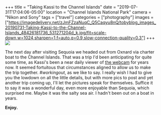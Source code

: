 +++
title = "Taking Kassi to the Channel Islands"
date = "2019-07-31T17:04:06-05:00"
location = "Channel Islands National Park"
camera = "Nikon and Sony"
tags = ["travel"]
categories = ["photography"]
images = ["https://imagedelivery.net/zJmFZzaNuqC_Q5Caqyu8nQ/tobyblog_images_20190731-Taking-Kassi-to-the-Channel-Islands_48426181736_531271204d_k.jpg/fit=scale-down,w=1024,sharpen=1,f=auto,q=0.9,slow-connection-quality=0.3"]
+++
![](https://imagedelivery.net/zJmFZzaNuqC_Q5Caqyu8nQ/tobyblog_images_20190731-Taking-Kassi-to-the-Channel-Islands_48426181736_531271204d_k.jpg/fit=scale-down,w=780,sharpen=1,f=auto,q=0.9,slow-connection-quality=0.3)
<!--more-->

The next day after visiting Sequoia we headed out from Oxnard via charter boat to the Channel Islands. That was a trip I'd been anticipating for quite some time, as Kassi's been a near daily viewer of [the webcam](https://www.nps.gov/chis/learn/photosmultimedia/anacapa-landing-cove-webcam.htm) for years now. It seemed fortuitous that circumstances aligned to allow us to make the trip together. *#workingout*, as we like to say. I really wish I had to give you the lowdown on all the little details, but with more pics to post and yet another trip coming up, I'll let the pictures speak for themselves. Suffice it to say it was a wonderful day, even more enjoyable than Sequoia, which surprised me. Maybe it was the salty sea air. I hadn't been out on a boat in years. 

**Enjoy.**

<div id="gallery" style="display:none;">
		<img alt="Anacapa Island" src="https://imagedelivery.net/zJmFZzaNuqC_Q5Caqyu8nQ/tobyblog_images_20190731-Taking-Kassi-to-the-Channel-Islands_48426327312_cf2400c9e0_k.jpg/fit=scale-down,w=360,sharpen=1,f=auto,q=0.9,slow-connection-quality=0.3"
			data-image="https://imagedelivery.net/zJmFZzaNuqC_Q5Caqyu8nQ/tobyblog_images_20190731-Taking-Kassi-to-the-Channel-Islands_48426327312_cf2400c9e0_k.jpg/fit=scale-down,w=1024,sharpen=1,f=auto,q=0.9,slow-connection-quality=0.3">
		<img alt="IMG_3751" src="https://imagedelivery.net/zJmFZzaNuqC_Q5Caqyu8nQ/tobyblog_images_20190731-Taking-Kassi-to-the-Channel-Islands_48426173521_c7a3c47ee3_k.jpg/fit=scale-down,w=360,sharpen=1,f=auto,q=0.9,slow-connection-quality=0.3"
			data-image="https://imagedelivery.net/zJmFZzaNuqC_Q5Caqyu8nQ/tobyblog_images_20190731-Taking-Kassi-to-the-Channel-Islands_48426173521_c7a3c47ee3_k.jpg/fit=scale-down,w=1024,sharpen=1,f=auto,q=0.9,slow-connection-quality=0.3">
		<img alt="DSCN1405" src="https://imagedelivery.net/zJmFZzaNuqC_Q5Caqyu8nQ/tobyblog_images_20190731-Taking-Kassi-to-the-Channel-Islands_48426316727_e13b1376dc_k.jpg/fit=scale-down,w=360,sharpen=1,f=auto,q=0.9,slow-connection-quality=0.3"
			data-image="https://imagedelivery.net/zJmFZzaNuqC_Q5Caqyu8nQ/tobyblog_images_20190731-Taking-Kassi-to-the-Channel-Islands_48426316727_e13b1376dc_k.jpg/fit=scale-down,w=1024,sharpen=1,f=auto,q=0.9,slow-connection-quality=0.3">
		<img alt="DSCN1406" src="https://imagedelivery.net/zJmFZzaNuqC_Q5Caqyu8nQ/tobyblog_images_20190731-Taking-Kassi-to-the-Channel-Islands_48426318392_e6ce71f4e1_k.jpg/fit=scale-down,w=360,sharpen=1,f=auto,q=0.9,slow-connection-quality=0.3"
			data-image="https://imagedelivery.net/zJmFZzaNuqC_Q5Caqyu8nQ/tobyblog_images_20190731-Taking-Kassi-to-the-Channel-Islands_48426318392_e6ce71f4e1_k.jpg/fit=scale-down,w=1024,sharpen=1,f=auto,q=0.9,slow-connection-quality=0.3">
		<img alt="DSCN1205" src="https://imagedelivery.net/zJmFZzaNuqC_Q5Caqyu8nQ/tobyblog_images_20190731-Taking-Kassi-to-the-Channel-Islands_48426173351_99676fa2c9_k.jpg/fit=scale-down,w=360,sharpen=1,f=auto,q=0.9,slow-connection-quality=0.3"
			data-image="https://imagedelivery.net/zJmFZzaNuqC_Q5Caqyu8nQ/tobyblog_images_20190731-Taking-Kassi-to-the-Channel-Islands_48426173351_99676fa2c9_k.jpg/fit=scale-down,w=1024,sharpen=1,f=auto,q=0.9,slow-connection-quality=0.3">
		<img alt="DSCN1458" src="https://imagedelivery.net/zJmFZzaNuqC_Q5Caqyu8nQ/tobyblog_images_20190731-Taking-Kassi-to-the-Channel-Islands_48426181191_78fefdcefe_k.jpg/fit=scale-down,w=360,sharpen=1,f=auto,q=0.9,slow-connection-quality=0.3"
			data-image="https://imagedelivery.net/zJmFZzaNuqC_Q5Caqyu8nQ/tobyblog_images_20190731-Taking-Kassi-to-the-Channel-Islands_48426181191_78fefdcefe_k.jpg/fit=scale-down,w=1024,sharpen=1,f=auto,q=0.9,slow-connection-quality=0.3">
		<img alt="DSCN1511" src="https://imagedelivery.net/zJmFZzaNuqC_Q5Caqyu8nQ/tobyblog_images_20190731-Taking-Kassi-to-the-Channel-Islands_48426182006_f79971571d_k.jpg/fit=scale-down,w=360,sharpen=1,f=auto,q=0.9,slow-connection-quality=0.3"
			data-image="https://imagedelivery.net/zJmFZzaNuqC_Q5Caqyu8nQ/tobyblog_images_20190731-Taking-Kassi-to-the-Channel-Islands_48426182006_f79971571d_k.jpg/fit=scale-down,w=1024,sharpen=1,f=auto,q=0.9,slow-connection-quality=0.3">
		<img alt="cliffs" src="https://imagedelivery.net/zJmFZzaNuqC_Q5Caqyu8nQ/tobyblog_images_20190731-Taking-Kassi-to-the-Channel-Islands_48426322092_83604d0ba3_k.jpg/fit=scale-down,w=360,sharpen=1,f=auto,q=0.9,slow-connection-quality=0.3"
			data-image="https://imagedelivery.net/zJmFZzaNuqC_Q5Caqyu8nQ/tobyblog_images_20190731-Taking-Kassi-to-the-Channel-Islands_48426322092_83604d0ba3_k.jpg/fit=scale-down,w=1024,sharpen=1,f=auto,q=0.9,slow-connection-quality=0.3">
		<img alt="DSCN1427" src="https://imagedelivery.net/zJmFZzaNuqC_Q5Caqyu8nQ/tobyblog_images_20190731-Taking-Kassi-to-the-Channel-Islands_48426172631_a8077183a4_k.jpg/fit=scale-down,w=360,sharpen=1,f=auto,q=0.9,slow-connection-quality=0.3"
			data-image="https://imagedelivery.net/zJmFZzaNuqC_Q5Caqyu8nQ/tobyblog_images_20190731-Taking-Kassi-to-the-Channel-Islands_48426172631_a8077183a4_k.jpg/fit=scale-down,w=1024,sharpen=1,f=auto,q=0.9,slow-connection-quality=0.3">
		<img alt="DSCN1802" src="https://imagedelivery.net/zJmFZzaNuqC_Q5Caqyu8nQ/tobyblog_images_20190731-Taking-Kassi-to-the-Channel-Islands_48426313927_6352b0b7bf_k.jpg/fit=scale-down,w=360,sharpen=1,f=auto,q=0.9,slow-connection-quality=0.3"
			data-image="https://imagedelivery.net/zJmFZzaNuqC_Q5Caqyu8nQ/tobyblog_images_20190731-Taking-Kassi-to-the-Channel-Islands_48426313927_6352b0b7bf_k.jpg/fit=scale-down,w=1024,sharpen=1,f=auto,q=0.9,slow-connection-quality=0.3">
		<img alt="DSCN1411" src="https://imagedelivery.net/zJmFZzaNuqC_Q5Caqyu8nQ/tobyblog_images_20190731-Taking-Kassi-to-the-Channel-Islands_48426317017_1199fbc37b_k.jpg/fit=scale-down,w=360,sharpen=1,f=auto,q=0.9,slow-connection-quality=0.3"
			data-image="https://imagedelivery.net/zJmFZzaNuqC_Q5Caqyu8nQ/tobyblog_images_20190731-Taking-Kassi-to-the-Channel-Islands_48426317017_1199fbc37b_k.jpg/fit=scale-down,w=1024,sharpen=1,f=auto,q=0.9,slow-connection-quality=0.3">
		<img alt="DSCN1138" src="https://imagedelivery.net/zJmFZzaNuqC_Q5Caqyu8nQ/tobyblog_images_20190731-Taking-Kassi-to-the-Channel-Islands_48426319997_39832b7c7b_k.jpg/fit=scale-down,w=360,sharpen=1,f=auto,q=0.9,slow-connection-quality=0.3"
			data-image="https://imagedelivery.net/zJmFZzaNuqC_Q5Caqyu8nQ/tobyblog_images_20190731-Taking-Kassi-to-the-Channel-Islands_48426319997_39832b7c7b_k.jpg/fit=scale-down,w=1024,sharpen=1,f=auto,q=0.9,slow-connection-quality=0.3">
		<img alt="Anacapa Island" src="https://imagedelivery.net/zJmFZzaNuqC_Q5Caqyu8nQ/tobyblog_images_20190731-Taking-Kassi-to-the-Channel-Islands_48426185046_621b330ffd_k.jpg/fit=scale-down,w=360,sharpen=1,f=auto,q=0.9,slow-connection-quality=0.3"
			data-image="https://imagedelivery.net/zJmFZzaNuqC_Q5Caqyu8nQ/tobyblog_images_20190731-Taking-Kassi-to-the-Channel-Islands_48426185046_621b330ffd_k.jpg/fit=scale-down,w=1024,sharpen=1,f=auto,q=0.9,slow-connection-quality=0.3">
		<img alt="Anacapa Island" src="https://imagedelivery.net/zJmFZzaNuqC_Q5Caqyu8nQ/tobyblog_images_20190731-Taking-Kassi-to-the-Channel-Islands_48426185466_bdadef50c4_k.jpg/fit=scale-down,w=360,sharpen=1,f=auto,q=0.9,slow-connection-quality=0.3"
			data-image="https://imagedelivery.net/zJmFZzaNuqC_Q5Caqyu8nQ/tobyblog_images_20190731-Taking-Kassi-to-the-Channel-Islands_48426185466_bdadef50c4_k.jpg/fit=scale-down,w=1024,sharpen=1,f=auto,q=0.9,slow-connection-quality=0.3">
		<img alt="DSCN1531" src="https://imagedelivery.net/zJmFZzaNuqC_Q5Caqyu8nQ/tobyblog_images_20190731-Taking-Kassi-to-the-Channel-Islands_48426309022_e83cd5e752_k.jpg/fit=scale-down,w=360,sharpen=1,f=auto,q=0.9,slow-connection-quality=0.3"
			data-image="https://imagedelivery.net/zJmFZzaNuqC_Q5Caqyu8nQ/tobyblog_images_20190731-Taking-Kassi-to-the-Channel-Islands_48426309022_e83cd5e752_k.jpg/fit=scale-down,w=1024,sharpen=1,f=auto,q=0.9,slow-connection-quality=0.3">
		<img alt="DSCN1561" src="https://imagedelivery.net/zJmFZzaNuqC_Q5Caqyu8nQ/tobyblog_images_20190731-Taking-Kassi-to-the-Channel-Islands_48426315347_d7db796ae9_k.jpg/fit=scale-down,w=360,sharpen=1,f=auto,q=0.9,slow-connection-quality=0.3"
			data-image="https://imagedelivery.net/zJmFZzaNuqC_Q5Caqyu8nQ/tobyblog_images_20190731-Taking-Kassi-to-the-Channel-Islands_48426315347_d7db796ae9_k.jpg/fit=scale-down,w=1024,sharpen=1,f=auto,q=0.9,slow-connection-quality=0.3">
		<img alt="DSCN1849" src="https://imagedelivery.net/zJmFZzaNuqC_Q5Caqyu8nQ/tobyblog_images_20190731-Taking-Kassi-to-the-Channel-Islands_48426309477_2fab2e11ea_k.jpg/fit=scale-down,w=360,sharpen=1,f=auto,q=0.9,slow-connection-quality=0.3"
			data-image="https://imagedelivery.net/zJmFZzaNuqC_Q5Caqyu8nQ/tobyblog_images_20190731-Taking-Kassi-to-the-Channel-Islands_48426309477_2fab2e11ea_k.jpg/fit=scale-down,w=1024,sharpen=1,f=auto,q=0.9,slow-connection-quality=0.3">
		<img alt="DSCN1747" src="https://imagedelivery.net/zJmFZzaNuqC_Q5Caqyu8nQ/tobyblog_images_20190731-Taking-Kassi-to-the-Channel-Islands_48426172206_90963dd307_k.jpg/fit=scale-down,w=360,sharpen=1,f=auto,q=0.9,slow-connection-quality=0.3"
			data-image="https://imagedelivery.net/zJmFZzaNuqC_Q5Caqyu8nQ/tobyblog_images_20190731-Taking-Kassi-to-the-Channel-Islands_48426172206_90963dd307_k.jpg/fit=scale-down,w=1024,sharpen=1,f=auto,q=0.9,slow-connection-quality=0.3">
		<img alt="DSCN1852" src="https://imagedelivery.net/zJmFZzaNuqC_Q5Caqyu8nQ/tobyblog_images_20190731-Taking-Kassi-to-the-Channel-Islands_48426179266_b592d09cd3_k.jpg/fit=scale-down,w=360,sharpen=1,f=auto,q=0.9,slow-connection-quality=0.3"
			data-image="https://imagedelivery.net/zJmFZzaNuqC_Q5Caqyu8nQ/tobyblog_images_20190731-Taking-Kassi-to-the-Channel-Islands_48426179266_b592d09cd3_k.jpg/fit=scale-down,w=1024,sharpen=1,f=auto,q=0.9,slow-connection-quality=0.3">
		<img alt="Anacapa Island" src="https://imagedelivery.net/zJmFZzaNuqC_Q5Caqyu8nQ/tobyblog_images_20190731-Taking-Kassi-to-the-Channel-Islands_48426184186_f6550e0c95_k.jpg/fit=scale-down,w=360,sharpen=1,f=auto,q=0.9,slow-connection-quality=0.3"
			data-image="https://imagedelivery.net/zJmFZzaNuqC_Q5Caqyu8nQ/tobyblog_images_20190731-Taking-Kassi-to-the-Channel-Islands_48426184186_f6550e0c95_k.jpg/fit=scale-down,w=1024,sharpen=1,f=auto,q=0.9,slow-connection-quality=0.3">
		<img alt="DSCN1734" src="https://imagedelivery.net/zJmFZzaNuqC_Q5Caqyu8nQ/tobyblog_images_20190731-Taking-Kassi-to-the-Channel-Islands_48426165916_399033ac02_k.jpg/fit=scale-down,w=360,sharpen=1,f=auto,q=0.9,slow-connection-quality=0.3"
			data-image="https://imagedelivery.net/zJmFZzaNuqC_Q5Caqyu8nQ/tobyblog_images_20190731-Taking-Kassi-to-the-Channel-Islands_48426165916_399033ac02_k.jpg/fit=scale-down,w=1024,sharpen=1,f=auto,q=0.9,slow-connection-quality=0.3">
		<img alt="IMG_3729" src="https://imagedelivery.net/zJmFZzaNuqC_Q5Caqyu8nQ/tobyblog_images_20190731-Taking-Kassi-to-the-Channel-Islands_48426166621_0ec01e5556_k.jpg/fit=scale-down,w=360,sharpen=1,f=auto,q=0.9,slow-connection-quality=0.3"
			data-image="https://imagedelivery.net/zJmFZzaNuqC_Q5Caqyu8nQ/tobyblog_images_20190731-Taking-Kassi-to-the-Channel-Islands_48426166621_0ec01e5556_k.jpg/fit=scale-down,w=1024,sharpen=1,f=auto,q=0.9,slow-connection-quality=0.3">
		<img alt="DSCN1667" src="https://imagedelivery.net/zJmFZzaNuqC_Q5Caqyu8nQ/tobyblog_images_20190731-Taking-Kassi-to-the-Channel-Islands_48426182536_f0d8bc5100_k.jpg/fit=scale-down,w=360,sharpen=1,f=auto,q=0.9,slow-connection-quality=0.3"
			data-image="https://imagedelivery.net/zJmFZzaNuqC_Q5Caqyu8nQ/tobyblog_images_20190731-Taking-Kassi-to-the-Channel-Islands_48426182536_f0d8bc5100_k.jpg/fit=scale-down,w=1024,sharpen=1,f=auto,q=0.9,slow-connection-quality=0.3">
		<img alt="DSCN1721" src="https://imagedelivery.net/zJmFZzaNuqC_Q5Caqyu8nQ/tobyblog_images_20190731-Taking-Kassi-to-the-Channel-Islands_48426165431_8ec4a41a33_k.jpg/fit=scale-down,w=360,sharpen=1,f=auto,q=0.9,slow-connection-quality=0.3"
			data-image="https://imagedelivery.net/zJmFZzaNuqC_Q5Caqyu8nQ/tobyblog_images_20190731-Taking-Kassi-to-the-Channel-Islands_48426165431_8ec4a41a33_k.jpg/fit=scale-down,w=1024,sharpen=1,f=auto,q=0.9,slow-connection-quality=0.3">
		<img alt="DSCN1864" src="https://imagedelivery.net/zJmFZzaNuqC_Q5Caqyu8nQ/tobyblog_images_20190731-Taking-Kassi-to-the-Channel-Islands_48426305587_fde245a379_k.jpg/fit=scale-down,w=360,sharpen=1,f=auto,q=0.9,slow-connection-quality=0.3"
			data-image="https://imagedelivery.net/zJmFZzaNuqC_Q5Caqyu8nQ/tobyblog_images_20190731-Taking-Kassi-to-the-Channel-Islands_48426305587_fde245a379_k.jpg/fit=scale-down,w=1024,sharpen=1,f=auto,q=0.9,slow-connection-quality=0.3">
		<img alt="DSCN1602" src="https://imagedelivery.net/zJmFZzaNuqC_Q5Caqyu8nQ/tobyblog_images_20190731-Taking-Kassi-to-the-Channel-Islands_48426315902_36cf6d8307_k.jpg/fit=scale-down,w=360,sharpen=1,f=auto,q=0.9,slow-connection-quality=0.3"
			data-image="https://imagedelivery.net/zJmFZzaNuqC_Q5Caqyu8nQ/tobyblog_images_20190731-Taking-Kassi-to-the-Channel-Islands_48426315902_36cf6d8307_k.jpg/fit=scale-down,w=1024,sharpen=1,f=auto,q=0.9,slow-connection-quality=0.3">
		<img alt="Anacapa Island" src="https://imagedelivery.net/zJmFZzaNuqC_Q5Caqyu8nQ/tobyblog_images_20190731-Taking-Kassi-to-the-Channel-Islands_48426183071_121e47fb6e_k.jpg/fit=scale-down,w=360,sharpen=1,f=auto,q=0.9,slow-connection-quality=0.3"
			data-image="https://imagedelivery.net/zJmFZzaNuqC_Q5Caqyu8nQ/tobyblog_images_20190731-Taking-Kassi-to-the-Channel-Islands_48426183071_121e47fb6e_k.jpg/fit=scale-down,w=1024,sharpen=1,f=auto,q=0.9,slow-connection-quality=0.3">
		<img alt="DSCN1617" src="https://imagedelivery.net/zJmFZzaNuqC_Q5Caqyu8nQ/tobyblog_images_20190731-Taking-Kassi-to-the-Channel-Islands_48426315117_091b0e415d_k.jpg/fit=scale-down,w=360,sharpen=1,f=auto,q=0.9,slow-connection-quality=0.3"
			data-image="https://imagedelivery.net/zJmFZzaNuqC_Q5Caqyu8nQ/tobyblog_images_20190731-Taking-Kassi-to-the-Channel-Islands_48426315117_091b0e415d_k.jpg/fit=scale-down,w=1024,sharpen=1,f=auto,q=0.9,slow-connection-quality=0.3">
		<img alt="DSCN1148" src="https://imagedelivery.net/zJmFZzaNuqC_Q5Caqyu8nQ/tobyblog_images_20190731-Taking-Kassi-to-the-Channel-Islands_48426316482_55d8b553a2_k.jpg/fit=scale-down,w=360,sharpen=1,f=auto,q=0.9,slow-connection-quality=0.3"
			data-image="https://imagedelivery.net/zJmFZzaNuqC_Q5Caqyu8nQ/tobyblog_images_20190731-Taking-Kassi-to-the-Channel-Islands_48426316482_55d8b553a2_k.jpg/fit=scale-down,w=1024,sharpen=1,f=auto,q=0.9,slow-connection-quality=0.3">
		<img alt="DSCN1494" src="https://imagedelivery.net/zJmFZzaNuqC_Q5Caqyu8nQ/tobyblog_images_20190731-Taking-Kassi-to-the-Channel-Islands_48426305897_79993b198d_k.jpg/fit=scale-down,w=360,sharpen=1,f=auto,q=0.9,slow-connection-quality=0.3"
			data-image="https://imagedelivery.net/zJmFZzaNuqC_Q5Caqyu8nQ/tobyblog_images_20190731-Taking-Kassi-to-the-Channel-Islands_48426305897_79993b198d_k.jpg/fit=scale-down,w=1024,sharpen=1,f=auto,q=0.9,slow-connection-quality=0.3">
		<img alt="DSCN1665" src="https://imagedelivery.net/zJmFZzaNuqC_Q5Caqyu8nQ/tobyblog_images_20190731-Taking-Kassi-to-the-Channel-Islands_48426179911_a82aef6e30_k.jpg/fit=scale-down,w=360,sharpen=1,f=auto,q=0.9,slow-connection-quality=0.3"
			data-image="https://imagedelivery.net/zJmFZzaNuqC_Q5Caqyu8nQ/tobyblog_images_20190731-Taking-Kassi-to-the-Channel-Islands_48426179911_a82aef6e30_k.jpg/fit=scale-down,w=1024,sharpen=1,f=auto,q=0.9,slow-connection-quality=0.3">
		<img alt="DSCN1454" src="https://imagedelivery.net/zJmFZzaNuqC_Q5Caqyu8nQ/tobyblog_images_20190731-Taking-Kassi-to-the-Channel-Islands_48426304837_ff36d297b4_k.jpg/fit=scale-down,w=360,sharpen=1,f=auto,q=0.9,slow-connection-quality=0.3"
			data-image="https://imagedelivery.net/zJmFZzaNuqC_Q5Caqyu8nQ/tobyblog_images_20190731-Taking-Kassi-to-the-Channel-Islands_48426304837_ff36d297b4_k.jpg/fit=scale-down,w=1024,sharpen=1,f=auto,q=0.9,slow-connection-quality=0.3">
		<img alt="DSCN1113" src="https://imagedelivery.net/zJmFZzaNuqC_Q5Caqyu8nQ/tobyblog_images_20190731-Taking-Kassi-to-the-Channel-Islands_48426320757_a5757399e3_k.jpg/fit=scale-down,w=360,sharpen=1,f=auto,q=0.9,slow-connection-quality=0.3"
			data-image="https://imagedelivery.net/zJmFZzaNuqC_Q5Caqyu8nQ/tobyblog_images_20190731-Taking-Kassi-to-the-Channel-Islands_48426320757_a5757399e3_k.jpg/fit=scale-down,w=1024,sharpen=1,f=auto,q=0.9,slow-connection-quality=0.3">
		<img alt="Anacapa Island" src="https://imagedelivery.net/zJmFZzaNuqC_Q5Caqyu8nQ/tobyblog_images_20190731-Taking-Kassi-to-the-Channel-Islands_48426327457_4c22385331_k.jpg/fit=scale-down,w=360,sharpen=1,f=auto,q=0.9,slow-connection-quality=0.3"
			data-image="https://imagedelivery.net/zJmFZzaNuqC_Q5Caqyu8nQ/tobyblog_images_20190731-Taking-Kassi-to-the-Channel-Islands_48426327457_4c22385331_k.jpg/fit=scale-down,w=1024,sharpen=1,f=auto,q=0.9,slow-connection-quality=0.3">
		<img alt="DSCN1134" src="https://imagedelivery.net/zJmFZzaNuqC_Q5Caqyu8nQ/tobyblog_images_20190731-Taking-Kassi-to-the-Channel-Islands_48426309992_97e319d2ba_k.jpg/fit=scale-down,w=360,sharpen=1,f=auto,q=0.9,slow-connection-quality=0.3"
			data-image="https://imagedelivery.net/zJmFZzaNuqC_Q5Caqyu8nQ/tobyblog_images_20190731-Taking-Kassi-to-the-Channel-Islands_48426309992_97e319d2ba_k.jpg/fit=scale-down,w=1024,sharpen=1,f=auto,q=0.9,slow-connection-quality=0.3">
		<img alt="Anacapa Island" src="https://imagedelivery.net/zJmFZzaNuqC_Q5Caqyu8nQ/tobyblog_images_20190731-Taking-Kassi-to-the-Channel-Islands_48426185791_6d5d7ae887_k.jpg/fit=scale-down,w=360,sharpen=1,f=auto,q=0.9,slow-connection-quality=0.3"
			data-image="https://imagedelivery.net/zJmFZzaNuqC_Q5Caqyu8nQ/tobyblog_images_20190731-Taking-Kassi-to-the-Channel-Islands_48426185791_6d5d7ae887_k.jpg/fit=scale-down,w=1024,sharpen=1,f=auto,q=0.9,slow-connection-quality=0.3">
		<img alt="DSCN1448" src="https://imagedelivery.net/zJmFZzaNuqC_Q5Caqyu8nQ/tobyblog_images_20190731-Taking-Kassi-to-the-Channel-Islands_48426319667_7b4aa08fdf_k.jpg/fit=scale-down,w=360,sharpen=1,f=auto,q=0.9,slow-connection-quality=0.3"
			data-image="https://imagedelivery.net/zJmFZzaNuqC_Q5Caqyu8nQ/tobyblog_images_20190731-Taking-Kassi-to-the-Channel-Islands_48426319667_7b4aa08fdf_k.jpg/fit=scale-down,w=1024,sharpen=1,f=auto,q=0.9,slow-connection-quality=0.3">
		<img alt="IMG_3723" src="https://imagedelivery.net/zJmFZzaNuqC_Q5Caqyu8nQ/tobyblog_images_20190731-Taking-Kassi-to-the-Channel-Islands_48426323397_bea7e729b5_k.jpg/fit=scale-down,w=360,sharpen=1,f=auto,q=0.9,slow-connection-quality=0.3"
			data-image="https://imagedelivery.net/zJmFZzaNuqC_Q5Caqyu8nQ/tobyblog_images_20190731-Taking-Kassi-to-the-Channel-Islands_48426323397_bea7e729b5_k.jpg/fit=scale-down,w=1024,sharpen=1,f=auto,q=0.9,slow-connection-quality=0.3">
		<img alt="Anacapa Island" src="https://imagedelivery.net/zJmFZzaNuqC_Q5Caqyu8nQ/tobyblog_images_20190731-Taking-Kassi-to-the-Channel-Islands_48426326627_0625df47b3_k.jpg/fit=scale-down,w=360,sharpen=1,f=auto,q=0.9,slow-connection-quality=0.3"
			data-image="https://imagedelivery.net/zJmFZzaNuqC_Q5Caqyu8nQ/tobyblog_images_20190731-Taking-Kassi-to-the-Channel-Islands_48426326627_0625df47b3_k.jpg/fit=scale-down,w=1024,sharpen=1,f=auto,q=0.9,slow-connection-quality=0.3">
		<img alt="DSCN1301" src="https://imagedelivery.net/zJmFZzaNuqC_Q5Caqyu8nQ/tobyblog_images_20190731-Taking-Kassi-to-the-Channel-Islands_48426180266_2eedce8821_k.jpg/fit=scale-down,w=360,sharpen=1,f=auto,q=0.9,slow-connection-quality=0.3"
			data-image="https://imagedelivery.net/zJmFZzaNuqC_Q5Caqyu8nQ/tobyblog_images_20190731-Taking-Kassi-to-the-Channel-Islands_48426180266_2eedce8821_k.jpg/fit=scale-down,w=1024,sharpen=1,f=auto,q=0.9,slow-connection-quality=0.3">
		<img alt="kassi on the cliff" src="https://imagedelivery.net/zJmFZzaNuqC_Q5Caqyu8nQ/tobyblog_images_20190731-Taking-Kassi-to-the-Channel-Islands_48426171461_b875fd7373_k.jpg/fit=scale-down,w=360,sharpen=1,f=auto,q=0.9,slow-connection-quality=0.3"
			data-image="https://imagedelivery.net/zJmFZzaNuqC_Q5Caqyu8nQ/tobyblog_images_20190731-Taking-Kassi-to-the-Channel-Islands_48426171461_b875fd7373_k.jpg/fit=scale-down,w=1024,sharpen=1,f=auto,q=0.9,slow-connection-quality=0.3">
		<img alt="DSCN1163" src="https://imagedelivery.net/zJmFZzaNuqC_Q5Caqyu8nQ/tobyblog_images_20190731-Taking-Kassi-to-the-Channel-Islands_48426317222_2964d8c3c7_k.jpg/fit=scale-down,w=360,sharpen=1,f=auto,q=0.9,slow-connection-quality=0.3"
			data-image="https://imagedelivery.net/zJmFZzaNuqC_Q5Caqyu8nQ/tobyblog_images_20190731-Taking-Kassi-to-the-Channel-Islands_48426317222_2964d8c3c7_k.jpg/fit=scale-down,w=1024,sharpen=1,f=auto,q=0.9,slow-connection-quality=0.3">
		<img alt="DSCN1393" src="https://imagedelivery.net/zJmFZzaNuqC_Q5Caqyu8nQ/tobyblog_images_20190731-Taking-Kassi-to-the-Channel-Islands_48426311447_582fd7411a_k.jpg/fit=scale-down,w=360,sharpen=1,f=auto,q=0.9,slow-connection-quality=0.3"
			data-image="https://imagedelivery.net/zJmFZzaNuqC_Q5Caqyu8nQ/tobyblog_images_20190731-Taking-Kassi-to-the-Channel-Islands_48426311447_582fd7411a_k.jpg/fit=scale-down,w=1024,sharpen=1,f=auto,q=0.9,slow-connection-quality=0.3">
		<img alt="DSCN1378" src="https://imagedelivery.net/zJmFZzaNuqC_Q5Caqyu8nQ/tobyblog_images_20190731-Taking-Kassi-to-the-Channel-Islands_48426311672_9b378560ee_k.jpg/fit=scale-down,w=360,sharpen=1,f=auto,q=0.9,slow-connection-quality=0.3"
			data-image="https://imagedelivery.net/zJmFZzaNuqC_Q5Caqyu8nQ/tobyblog_images_20190731-Taking-Kassi-to-the-Channel-Islands_48426311672_9b378560ee_k.jpg/fit=scale-down,w=1024,sharpen=1,f=auto,q=0.9,slow-connection-quality=0.3">
		<img alt="DSCN1691" src="https://imagedelivery.net/zJmFZzaNuqC_Q5Caqyu8nQ/tobyblog_images_20190731-Taking-Kassi-to-the-Channel-Islands_48426168856_429de02475_k.jpg/fit=scale-down,w=360,sharpen=1,f=auto,q=0.9,slow-connection-quality=0.3"
			data-image="https://imagedelivery.net/zJmFZzaNuqC_Q5Caqyu8nQ/tobyblog_images_20190731-Taking-Kassi-to-the-Channel-Islands_48426168856_429de02475_k.jpg/fit=scale-down,w=1024,sharpen=1,f=auto,q=0.9,slow-connection-quality=0.3">
		<img alt="Anacapa Island" src="https://imagedelivery.net/zJmFZzaNuqC_Q5Caqyu8nQ/tobyblog_images_20190731-Taking-Kassi-to-the-Channel-Islands_48426325572_0f5f6c392c_k.jpg/fit=scale-down,w=360,sharpen=1,f=auto,q=0.9,slow-connection-quality=0.3"
			data-image="https://imagedelivery.net/zJmFZzaNuqC_Q5Caqyu8nQ/tobyblog_images_20190731-Taking-Kassi-to-the-Channel-Islands_48426325572_0f5f6c392c_k.jpg/fit=scale-down,w=1024,sharpen=1,f=auto,q=0.9,slow-connection-quality=0.3">
		<img alt="DSCN1456" src="https://imagedelivery.net/zJmFZzaNuqC_Q5Caqyu8nQ/tobyblog_images_20190731-Taking-Kassi-to-the-Channel-Islands_48426166076_7b2e949f2d_k.jpg/fit=scale-down,w=360,sharpen=1,f=auto,q=0.9,slow-connection-quality=0.3"
			data-image="https://imagedelivery.net/zJmFZzaNuqC_Q5Caqyu8nQ/tobyblog_images_20190731-Taking-Kassi-to-the-Channel-Islands_48426166076_7b2e949f2d_k.jpg/fit=scale-down,w=1024,sharpen=1,f=auto,q=0.9,slow-connection-quality=0.3">
		<img alt="DSCN1141" src="https://imagedelivery.net/zJmFZzaNuqC_Q5Caqyu8nQ/tobyblog_images_20190731-Taking-Kassi-to-the-Channel-Islands_48426312947_e2e6012012_k.jpg/fit=scale-down,w=360,sharpen=1,f=auto,q=0.9,slow-connection-quality=0.3"
			data-image="https://imagedelivery.net/zJmFZzaNuqC_Q5Caqyu8nQ/tobyblog_images_20190731-Taking-Kassi-to-the-Channel-Islands_48426312947_e2e6012012_k.jpg/fit=scale-down,w=1024,sharpen=1,f=auto,q=0.9,slow-connection-quality=0.3">
		<img alt="IMG_3759" src="https://imagedelivery.net/zJmFZzaNuqC_Q5Caqyu8nQ/tobyblog_images_20190731-Taking-Kassi-to-the-Channel-Islands_48426169276_0070f0c2c5_k.jpg/fit=scale-down,w=360,sharpen=1,f=auto,q=0.9,slow-connection-quality=0.3"
			data-image="https://imagedelivery.net/zJmFZzaNuqC_Q5Caqyu8nQ/tobyblog_images_20190731-Taking-Kassi-to-the-Channel-Islands_48426169276_0070f0c2c5_k.jpg/fit=scale-down,w=1024,sharpen=1,f=auto,q=0.9,slow-connection-quality=0.3">
		<img alt="Anacapa Island" src="https://imagedelivery.net/zJmFZzaNuqC_Q5Caqyu8nQ/tobyblog_images_20190731-Taking-Kassi-to-the-Channel-Islands_48426328042_c0b7909e5f_k.jpg/fit=scale-down,w=360,sharpen=1,f=auto,q=0.9,slow-connection-quality=0.3"
			data-image="https://imagedelivery.net/zJmFZzaNuqC_Q5Caqyu8nQ/tobyblog_images_20190731-Taking-Kassi-to-the-Channel-Islands_48426328042_c0b7909e5f_k.jpg/fit=scale-down,w=1024,sharpen=1,f=auto,q=0.9,slow-connection-quality=0.3">
		<img alt="DSCN1486" src="https://imagedelivery.net/zJmFZzaNuqC_Q5Caqyu8nQ/tobyblog_images_20190731-Taking-Kassi-to-the-Channel-Islands_48426167771_7df285c5ce_k.jpg/fit=scale-down,w=360,sharpen=1,f=auto,q=0.9,slow-connection-quality=0.3"
			data-image="https://imagedelivery.net/zJmFZzaNuqC_Q5Caqyu8nQ/tobyblog_images_20190731-Taking-Kassi-to-the-Channel-Islands_48426167771_7df285c5ce_k.jpg/fit=scale-down,w=1024,sharpen=1,f=auto,q=0.9,slow-connection-quality=0.3">
		<img alt="DSCN1160" src="https://imagedelivery.net/zJmFZzaNuqC_Q5Caqyu8nQ/tobyblog_images_20190731-Taking-Kassi-to-the-Channel-Islands_48426316182_ebb4fc14e8_k.jpg/fit=scale-down,w=360,sharpen=1,f=auto,q=0.9,slow-connection-quality=0.3"
			data-image="https://imagedelivery.net/zJmFZzaNuqC_Q5Caqyu8nQ/tobyblog_images_20190731-Taking-Kassi-to-the-Channel-Islands_48426316182_ebb4fc14e8_k.jpg/fit=scale-down,w=1024,sharpen=1,f=auto,q=0.9,slow-connection-quality=0.3">
		<img alt="anacapa" src="https://imagedelivery.net/zJmFZzaNuqC_Q5Caqyu8nQ/tobyblog_images_20190731-Taking-Kassi-to-the-Channel-Islands_48426170956_83e5d9978c_k.jpg/fit=scale-down,w=360,sharpen=1,f=auto,q=0.9,slow-connection-quality=0.3"
			data-image="https://imagedelivery.net/zJmFZzaNuqC_Q5Caqyu8nQ/tobyblog_images_20190731-Taking-Kassi-to-the-Channel-Islands_48426170956_83e5d9978c_k.jpg/fit=scale-down,w=1024,sharpen=1,f=auto,q=0.9,slow-connection-quality=0.3">
		<img alt="island" src="https://imagedelivery.net/zJmFZzaNuqC_Q5Caqyu8nQ/tobyblog_images_20190731-Taking-Kassi-to-the-Channel-Islands_48426176936_74b7bce84d_k.jpg/fit=scale-down,w=360,sharpen=1,f=auto,q=0.9,slow-connection-quality=0.3"
			data-image="https://imagedelivery.net/zJmFZzaNuqC_Q5Caqyu8nQ/tobyblog_images_20190731-Taking-Kassi-to-the-Channel-Islands_48426176936_74b7bce84d_k.jpg/fit=scale-down,w=1024,sharpen=1,f=auto,q=0.9,slow-connection-quality=0.3">
		<img alt="Anacapa Island" src="https://imagedelivery.net/zJmFZzaNuqC_Q5Caqyu8nQ/tobyblog_images_20190731-Taking-Kassi-to-the-Channel-Islands_48426325757_f830985196_k.jpg/fit=scale-down,w=360,sharpen=1,f=auto,q=0.9,slow-connection-quality=0.3"
			data-image="https://imagedelivery.net/zJmFZzaNuqC_Q5Caqyu8nQ/tobyblog_images_20190731-Taking-Kassi-to-the-Channel-Islands_48426325757_f830985196_k.jpg/fit=scale-down,w=1024,sharpen=1,f=auto,q=0.9,slow-connection-quality=0.3">
		<img alt="DSCN1375" src="https://imagedelivery.net/zJmFZzaNuqC_Q5Caqyu8nQ/tobyblog_images_20190731-Taking-Kassi-to-the-Channel-Islands_48426317602_08f1fdb0d5_k.jpg/fit=scale-down,w=360,sharpen=1,f=auto,q=0.9,slow-connection-quality=0.3"
			data-image="https://imagedelivery.net/zJmFZzaNuqC_Q5Caqyu8nQ/tobyblog_images_20190731-Taking-Kassi-to-the-Channel-Islands_48426317602_08f1fdb0d5_k.jpg/fit=scale-down,w=1024,sharpen=1,f=auto,q=0.9,slow-connection-quality=0.3">
		<img alt="DSCN1191" src="https://imagedelivery.net/zJmFZzaNuqC_Q5Caqyu8nQ/tobyblog_images_20190731-Taking-Kassi-to-the-Channel-Islands_48426311847_f954c3ba98_k.jpg/fit=scale-down,w=360,sharpen=1,f=auto,q=0.9,slow-connection-quality=0.3"
			data-image="https://imagedelivery.net/zJmFZzaNuqC_Q5Caqyu8nQ/tobyblog_images_20190731-Taking-Kassi-to-the-Channel-Islands_48426311847_f954c3ba98_k.jpg/fit=scale-down,w=1024,sharpen=1,f=auto,q=0.9,slow-connection-quality=0.3">
		<img alt="DSCN1384" src="https://imagedelivery.net/zJmFZzaNuqC_Q5Caqyu8nQ/tobyblog_images_20190731-Taking-Kassi-to-the-Channel-Islands_48426171706_948aa1c610_k.jpg/fit=scale-down,w=360,sharpen=1,f=auto,q=0.9,slow-connection-quality=0.3"
			data-image="https://imagedelivery.net/zJmFZzaNuqC_Q5Caqyu8nQ/tobyblog_images_20190731-Taking-Kassi-to-the-Channel-Islands_48426171706_948aa1c610_k.jpg/fit=scale-down,w=1024,sharpen=1,f=auto,q=0.9,slow-connection-quality=0.3">
		<img alt="Anacapa Island" src="https://imagedelivery.net/zJmFZzaNuqC_Q5Caqyu8nQ/tobyblog_images_20190731-Taking-Kassi-to-the-Channel-Islands_48426323807_35a86b4381_k.jpg/fit=scale-down,w=360,sharpen=1,f=auto,q=0.9,slow-connection-quality=0.3"
			data-image="https://imagedelivery.net/zJmFZzaNuqC_Q5Caqyu8nQ/tobyblog_images_20190731-Taking-Kassi-to-the-Channel-Islands_48426323807_35a86b4381_k.jpg/fit=scale-down,w=1024,sharpen=1,f=auto,q=0.9,slow-connection-quality=0.3">
		<img alt="DSCN1356" src="https://imagedelivery.net/zJmFZzaNuqC_Q5Caqyu8nQ/tobyblog_images_20190731-Taking-Kassi-to-the-Channel-Islands_48426172416_5de3b058aa_k.jpg/fit=scale-down,w=360,sharpen=1,f=auto,q=0.9,slow-connection-quality=0.3"
			data-image="https://imagedelivery.net/zJmFZzaNuqC_Q5Caqyu8nQ/tobyblog_images_20190731-Taking-Kassi-to-the-Channel-Islands_48426172416_5de3b058aa_k.jpg/fit=scale-down,w=1024,sharpen=1,f=auto,q=0.9,slow-connection-quality=0.3">
		<img alt="Anacapa Island" src="https://imagedelivery.net/zJmFZzaNuqC_Q5Caqyu8nQ/tobyblog_images_20190731-Taking-Kassi-to-the-Channel-Islands_48426324697_416627d2e7_k.jpg/fit=scale-down,w=360,sharpen=1,f=auto,q=0.9,slow-connection-quality=0.3"
			data-image="https://imagedelivery.net/zJmFZzaNuqC_Q5Caqyu8nQ/tobyblog_images_20190731-Taking-Kassi-to-the-Channel-Islands_48426324697_416627d2e7_k.jpg/fit=scale-down,w=1024,sharpen=1,f=auto,q=0.9,slow-connection-quality=0.3">
		<img alt="DSCN1650" src="https://imagedelivery.net/zJmFZzaNuqC_Q5Caqyu8nQ/tobyblog_images_20190731-Taking-Kassi-to-the-Channel-Islands_48426307262_498f63367e_k.jpg/fit=scale-down,w=360,sharpen=1,f=auto,q=0.9,slow-connection-quality=0.3"
			data-image="https://imagedelivery.net/zJmFZzaNuqC_Q5Caqyu8nQ/tobyblog_images_20190731-Taking-Kassi-to-the-Channel-Islands_48426307262_498f63367e_k.jpg/fit=scale-down,w=1024,sharpen=1,f=auto,q=0.9,slow-connection-quality=0.3">
		<img alt="Anacapa Island" src="https://imagedelivery.net/zJmFZzaNuqC_Q5Caqyu8nQ/tobyblog_images_20190731-Taking-Kassi-to-the-Channel-Islands_48426328367_c3aa528337_k.jpg/fit=scale-down,w=360,sharpen=1,f=auto,q=0.9,slow-connection-quality=0.3"
			data-image="https://imagedelivery.net/zJmFZzaNuqC_Q5Caqyu8nQ/tobyblog_images_20190731-Taking-Kassi-to-the-Channel-Islands_48426328367_c3aa528337_k.jpg/fit=scale-down,w=1024,sharpen=1,f=auto,q=0.9,slow-connection-quality=0.3">
		<img alt="DSCN1743" src="https://imagedelivery.net/zJmFZzaNuqC_Q5Caqyu8nQ/tobyblog_images_20190731-Taking-Kassi-to-the-Channel-Islands_48426312272_d717608501_k.jpg/fit=scale-down,w=360,sharpen=1,f=auto,q=0.9,slow-connection-quality=0.3"
			data-image="https://imagedelivery.net/zJmFZzaNuqC_Q5Caqyu8nQ/tobyblog_images_20190731-Taking-Kassi-to-the-Channel-Islands_48426312272_d717608501_k.jpg/fit=scale-down,w=1024,sharpen=1,f=auto,q=0.9,slow-connection-quality=0.3">
		<img alt="DSCN1201" src="https://imagedelivery.net/zJmFZzaNuqC_Q5Caqyu8nQ/tobyblog_images_20190731-Taking-Kassi-to-the-Channel-Islands_48426176781_91d1b03e81_k.jpg/fit=scale-down,w=360,sharpen=1,f=auto,q=0.9,slow-connection-quality=0.3"
			data-image="https://imagedelivery.net/zJmFZzaNuqC_Q5Caqyu8nQ/tobyblog_images_20190731-Taking-Kassi-to-the-Channel-Islands_48426176781_91d1b03e81_k.jpg/fit=scale-down,w=1024,sharpen=1,f=auto,q=0.9,slow-connection-quality=0.3">
		<img alt="DSCN1479" src="https://imagedelivery.net/zJmFZzaNuqC_Q5Caqyu8nQ/tobyblog_images_20190731-Taking-Kassi-to-the-Channel-Islands_48426308322_23aa219e5f_k.jpg/fit=scale-down,w=360,sharpen=1,f=auto,q=0.9,slow-connection-quality=0.3"
			data-image="https://imagedelivery.net/zJmFZzaNuqC_Q5Caqyu8nQ/tobyblog_images_20190731-Taking-Kassi-to-the-Channel-Islands_48426308322_23aa219e5f_k.jpg/fit=scale-down,w=1024,sharpen=1,f=auto,q=0.9,slow-connection-quality=0.3">
		<img alt="IMG_3735" src="https://imagedelivery.net/zJmFZzaNuqC_Q5Caqyu8nQ/tobyblog_images_20190731-Taking-Kassi-to-the-Channel-Islands_48426321797_3b41b12107_k.jpg/fit=scale-down,w=360,sharpen=1,f=auto,q=0.9,slow-connection-quality=0.3"
			data-image="https://imagedelivery.net/zJmFZzaNuqC_Q5Caqyu8nQ/tobyblog_images_20190731-Taking-Kassi-to-the-Channel-Islands_48426321797_3b41b12107_k.jpg/fit=scale-down,w=1024,sharpen=1,f=auto,q=0.9,slow-connection-quality=0.3">
		<img alt="IMG_3712" src="https://imagedelivery.net/zJmFZzaNuqC_Q5Caqyu8nQ/tobyblog_images_20190731-Taking-Kassi-to-the-Channel-Islands_48426305017_2081acfa60_k.jpg/fit=scale-down,w=360,sharpen=1,f=auto,q=0.9,slow-connection-quality=0.3"
			data-image="https://imagedelivery.net/zJmFZzaNuqC_Q5Caqyu8nQ/tobyblog_images_20190731-Taking-Kassi-to-the-Channel-Islands_48426305017_2081acfa60_k.jpg/fit=scale-down,w=1024,sharpen=1,f=auto,q=0.9,slow-connection-quality=0.3">
		<img alt="Anacapa Island" src="https://imagedelivery.net/zJmFZzaNuqC_Q5Caqyu8nQ/tobyblog_images_20190731-Taking-Kassi-to-the-Channel-Islands_48426325977_76b3099949_k.jpg/fit=scale-down,w=360,sharpen=1,f=auto,q=0.9,slow-connection-quality=0.3"
			data-image="https://imagedelivery.net/zJmFZzaNuqC_Q5Caqyu8nQ/tobyblog_images_20190731-Taking-Kassi-to-the-Channel-Islands_48426325977_76b3099949_k.jpg/fit=scale-down,w=1024,sharpen=1,f=auto,q=0.9,slow-connection-quality=0.3">
		<img alt="rock" src="https://imagedelivery.net/zJmFZzaNuqC_Q5Caqyu8nQ/tobyblog_images_20190731-Taking-Kassi-to-the-Channel-Islands_48426315057_762c3cb833_k.jpg/fit=scale-down,w=360,sharpen=1,f=auto,q=0.9,slow-connection-quality=0.3"
			data-image="https://imagedelivery.net/zJmFZzaNuqC_Q5Caqyu8nQ/tobyblog_images_20190731-Taking-Kassi-to-the-Channel-Islands_48426315057_762c3cb833_k.jpg/fit=scale-down,w=1024,sharpen=1,f=auto,q=0.9,slow-connection-quality=0.3">
		<img alt="Anacapa Island" src="https://imagedelivery.net/zJmFZzaNuqC_Q5Caqyu8nQ/tobyblog_images_20190731-Taking-Kassi-to-the-Channel-Islands_48426327662_89a6069b55_k.jpg/fit=scale-down,w=360,sharpen=1,f=auto,q=0.9,slow-connection-quality=0.3"
			data-image="https://imagedelivery.net/zJmFZzaNuqC_Q5Caqyu8nQ/tobyblog_images_20190731-Taking-Kassi-to-the-Channel-Islands_48426327662_89a6069b55_k.jpg/fit=scale-down,w=1024,sharpen=1,f=auto,q=0.9,slow-connection-quality=0.3">
		<img alt="DSCN1132" src="https://imagedelivery.net/zJmFZzaNuqC_Q5Caqyu8nQ/tobyblog_images_20190731-Taking-Kassi-to-the-Channel-Islands_48426307047_3f86cb5e94_k.jpg/fit=scale-down,w=360,sharpen=1,f=auto,q=0.9,slow-connection-quality=0.3"
			data-image="https://imagedelivery.net/zJmFZzaNuqC_Q5Caqyu8nQ/tobyblog_images_20190731-Taking-Kassi-to-the-Channel-Islands_48426307047_3f86cb5e94_k.jpg/fit=scale-down,w=1024,sharpen=1,f=auto,q=0.9,slow-connection-quality=0.3">
		<img alt="DSCN1524" src="https://imagedelivery.net/zJmFZzaNuqC_Q5Caqyu8nQ/tobyblog_images_20190731-Taking-Kassi-to-the-Channel-Islands_48426309197_b87d4ae291_k.jpg/fit=scale-down,w=360,sharpen=1,f=auto,q=0.9,slow-connection-quality=0.3"
			data-image="https://imagedelivery.net/zJmFZzaNuqC_Q5Caqyu8nQ/tobyblog_images_20190731-Taking-Kassi-to-the-Channel-Islands_48426309197_b87d4ae291_k.jpg/fit=scale-down,w=1024,sharpen=1,f=auto,q=0.9,slow-connection-quality=0.3">
		<img alt="Anacapa Island" src="https://imagedelivery.net/zJmFZzaNuqC_Q5Caqyu8nQ/tobyblog_images_20190731-Taking-Kassi-to-the-Channel-Islands_48426182891_cfeefe468c_k.jpg/fit=scale-down,w=360,sharpen=1,f=auto,q=0.9,slow-connection-quality=0.3"
			data-image="https://imagedelivery.net/zJmFZzaNuqC_Q5Caqyu8nQ/tobyblog_images_20190731-Taking-Kassi-to-the-Channel-Islands_48426182891_cfeefe468c_k.jpg/fit=scale-down,w=1024,sharpen=1,f=auto,q=0.9,slow-connection-quality=0.3">
		<img alt="sealions" src="https://imagedelivery.net/zJmFZzaNuqC_Q5Caqyu8nQ/tobyblog_images_20190731-Taking-Kassi-to-the-Channel-Islands_48426178141_bced9f4e32_k.jpg/fit=scale-down,w=360,sharpen=1,f=auto,q=0.9,slow-connection-quality=0.3"
			data-image="https://imagedelivery.net/zJmFZzaNuqC_Q5Caqyu8nQ/tobyblog_images_20190731-Taking-Kassi-to-the-Channel-Islands_48426178141_bced9f4e32_k.jpg/fit=scale-down,w=1024,sharpen=1,f=auto,q=0.9,slow-connection-quality=0.3">
		<img alt="DSCN1224" src="https://imagedelivery.net/zJmFZzaNuqC_Q5Caqyu8nQ/tobyblog_images_20190731-Taking-Kassi-to-the-Channel-Islands_48426311072_6eb564107e_k.jpg/fit=scale-down,w=360,sharpen=1,f=auto,q=0.9,slow-connection-quality=0.3"
			data-image="https://imagedelivery.net/zJmFZzaNuqC_Q5Caqyu8nQ/tobyblog_images_20190731-Taking-Kassi-to-the-Channel-Islands_48426311072_6eb564107e_k.jpg/fit=scale-down,w=1024,sharpen=1,f=auto,q=0.9,slow-connection-quality=0.3">
		<img alt="Anacapa Island" src="https://imagedelivery.net/zJmFZzaNuqC_Q5Caqyu8nQ/tobyblog_images_20190731-Taking-Kassi-to-the-Channel-Islands_48426183636_52d5472d3d_k.jpg/fit=scale-down,w=360,sharpen=1,f=auto,q=0.9,slow-connection-quality=0.3"
			data-image="https://imagedelivery.net/zJmFZzaNuqC_Q5Caqyu8nQ/tobyblog_images_20190731-Taking-Kassi-to-the-Channel-Islands_48426183636_52d5472d3d_k.jpg/fit=scale-down,w=1024,sharpen=1,f=auto,q=0.9,slow-connection-quality=0.3">
		<img alt="DSCN1755" src="https://imagedelivery.net/zJmFZzaNuqC_Q5Caqyu8nQ/tobyblog_images_20190731-Taking-Kassi-to-the-Channel-Islands_48426310772_98d06cf219_k.jpg/fit=scale-down,w=360,sharpen=1,f=auto,q=0.9,slow-connection-quality=0.3"
			data-image="https://imagedelivery.net/zJmFZzaNuqC_Q5Caqyu8nQ/tobyblog_images_20190731-Taking-Kassi-to-the-Channel-Islands_48426310772_98d06cf219_k.jpg/fit=scale-down,w=1024,sharpen=1,f=auto,q=0.9,slow-connection-quality=0.3">
		<img alt="DSCN1538" src="https://imagedelivery.net/zJmFZzaNuqC_Q5Caqyu8nQ/tobyblog_images_20190731-Taking-Kassi-to-the-Channel-Islands_48426322617_cd6f91df15_k.jpg/fit=scale-down,w=360,sharpen=1,f=auto,q=0.9,slow-connection-quality=0.3"
			data-image="https://imagedelivery.net/zJmFZzaNuqC_Q5Caqyu8nQ/tobyblog_images_20190731-Taking-Kassi-to-the-Channel-Islands_48426322617_cd6f91df15_k.jpg/fit=scale-down,w=1024,sharpen=1,f=auto,q=0.9,slow-connection-quality=0.3">
		<img alt="DSCN1204" src="https://imagedelivery.net/zJmFZzaNuqC_Q5Caqyu8nQ/tobyblog_images_20190731-Taking-Kassi-to-the-Channel-Islands_48426314197_911b4a5c03_k.jpg/fit=scale-down,w=360,sharpen=1,f=auto,q=0.9,slow-connection-quality=0.3"
			data-image="https://imagedelivery.net/zJmFZzaNuqC_Q5Caqyu8nQ/tobyblog_images_20190731-Taking-Kassi-to-the-Channel-Islands_48426314197_911b4a5c03_k.jpg/fit=scale-down,w=1024,sharpen=1,f=auto,q=0.9,slow-connection-quality=0.3">
		<img alt="DSCN1453" src="https://imagedelivery.net/zJmFZzaNuqC_Q5Caqyu8nQ/tobyblog_images_20190731-Taking-Kassi-to-the-Channel-Islands_48426307697_13509de26f_k.jpg/fit=scale-down,w=360,sharpen=1,f=auto,q=0.9,slow-connection-quality=0.3"
			data-image="https://imagedelivery.net/zJmFZzaNuqC_Q5Caqyu8nQ/tobyblog_images_20190731-Taking-Kassi-to-the-Channel-Islands_48426307697_13509de26f_k.jpg/fit=scale-down,w=1024,sharpen=1,f=auto,q=0.9,slow-connection-quality=0.3">
		<img alt="Anacapa Island" src="https://imagedelivery.net/zJmFZzaNuqC_Q5Caqyu8nQ/tobyblog_images_20190731-Taking-Kassi-to-the-Channel-Islands_48426183971_4a788ca7a3_k.jpg/fit=scale-down,w=360,sharpen=1,f=auto,q=0.9,slow-connection-quality=0.3"
			data-image="https://imagedelivery.net/zJmFZzaNuqC_Q5Caqyu8nQ/tobyblog_images_20190731-Taking-Kassi-to-the-Channel-Islands_48426183971_4a788ca7a3_k.jpg/fit=scale-down,w=1024,sharpen=1,f=auto,q=0.9,slow-connection-quality=0.3">
		<img alt="DSCN1455" src="https://imagedelivery.net/zJmFZzaNuqC_Q5Caqyu8nQ/tobyblog_images_20190731-Taking-Kassi-to-the-Channel-Islands_48426164546_a3d802b8d4_k.jpg/fit=scale-down,w=360,sharpen=1,f=auto,q=0.9,slow-connection-quality=0.3"
			data-image="https://imagedelivery.net/zJmFZzaNuqC_Q5Caqyu8nQ/tobyblog_images_20190731-Taking-Kassi-to-the-Channel-Islands_48426164546_a3d802b8d4_k.jpg/fit=scale-down,w=1024,sharpen=1,f=auto,q=0.9,slow-connection-quality=0.3">
		<img alt="Anacapa Island" src="https://imagedelivery.net/zJmFZzaNuqC_Q5Caqyu8nQ/tobyblog_images_20190731-Taking-Kassi-to-the-Channel-Islands_48426325627_af5ff4c72d_k.jpg/fit=scale-down,w=360,sharpen=1,f=auto,q=0.9,slow-connection-quality=0.3"
			data-image="https://imagedelivery.net/zJmFZzaNuqC_Q5Caqyu8nQ/tobyblog_images_20190731-Taking-Kassi-to-the-Channel-Islands_48426325627_af5ff4c72d_k.jpg/fit=scale-down,w=1024,sharpen=1,f=auto,q=0.9,slow-connection-quality=0.3">
		<img alt="Anacapa Island" src="https://imagedelivery.net/zJmFZzaNuqC_Q5Caqyu8nQ/tobyblog_images_20190731-Taking-Kassi-to-the-Channel-Islands_48426324502_030aa80a4d_k.jpg/fit=scale-down,w=360,sharpen=1,f=auto,q=0.9,slow-connection-quality=0.3"
			data-image="https://imagedelivery.net/zJmFZzaNuqC_Q5Caqyu8nQ/tobyblog_images_20190731-Taking-Kassi-to-the-Channel-Islands_48426324502_030aa80a4d_k.jpg/fit=scale-down,w=1024,sharpen=1,f=auto,q=0.9,slow-connection-quality=0.3">
		<img alt="DSCN1594" src="https://imagedelivery.net/zJmFZzaNuqC_Q5Caqyu8nQ/tobyblog_images_20190731-Taking-Kassi-to-the-Channel-Islands_48426310557_06afac09ef_k.jpg/fit=scale-down,w=360,sharpen=1,f=auto,q=0.9,slow-connection-quality=0.3"
			data-image="https://imagedelivery.net/zJmFZzaNuqC_Q5Caqyu8nQ/tobyblog_images_20190731-Taking-Kassi-to-the-Channel-Islands_48426310557_06afac09ef_k.jpg/fit=scale-down,w=1024,sharpen=1,f=auto,q=0.9,slow-connection-quality=0.3">
		<img alt="DSCN1445" src="https://imagedelivery.net/zJmFZzaNuqC_Q5Caqyu8nQ/tobyblog_images_20190731-Taking-Kassi-to-the-Channel-Islands_48426167121_0bb476d14b_k.jpg/fit=scale-down,w=360,sharpen=1,f=auto,q=0.9,slow-connection-quality=0.3"
			data-image="https://imagedelivery.net/zJmFZzaNuqC_Q5Caqyu8nQ/tobyblog_images_20190731-Taking-Kassi-to-the-Channel-Islands_48426167121_0bb476d14b_k.jpg/fit=scale-down,w=1024,sharpen=1,f=auto,q=0.9,slow-connection-quality=0.3">
</div>
